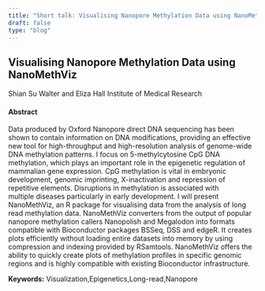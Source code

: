 ```yaml
---
title: "Short talk: Visualising Nanopore Methylation Data using NanoMethViz"
draft: false
type: "blog"
---
```


## Visualising Nanopore Methylation Data using NanoMethViz
Shian Su
Walter and Eliza Hall Institute of Medical Research
#### Abstract

Data produced by Oxford Nanopore direct DNA sequencing has been shown to contain information on DNA modifications, providing an effective new tool for high-throughput and high-resolution analysis of genome-wide DNA methylation patterns. I focus on 5-methylcytosine CpG DNA methylation, which plays an important role in the epigenetic regulation of mammalian gene expression. CpG methylation is vital in embryonic development, genomic imprinting, X-inactivation and repression of repetitive elements. Disruptions in methylation is associated with multiple diseases particularly in early development. I will present NanoMethViz, an R package for visualising data from the analysis of long read methylation data. NanoMethViz converters from the output of popular nanopore methylation callers Nanopolish and Megalodon into formats compatible with Bioconductor packages BSSeq, DSS and edgeR. It creates plots efficiently without loading entire datasets into memory by using compression and indexing provided by RSamtools. NanoMethViz offers the ability to quickly create plots of methylation profiles in specific genomic regions and is highly compatible with existing Bioconductor infrastructure.

**Keywords:** Visualization,Epigenetics,Long-read,Nanopore
